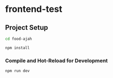 # frontend-test

## Project Setup

```sh
cd food-ajah
```

```sh
npm install
```

### Compile and Hot-Reload for Development

```sh
npm run dev
```
